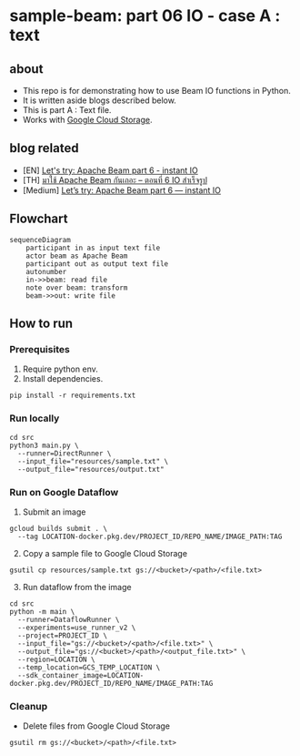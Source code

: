 # sample-beam: part 06 IO - case A : text

## about

- This repo is for demonstrating how to use Beam IO functions in Python.
- It is written aside blogs described below.
- This is part A : Text file.
- Works with [Google Cloud Storage](https://cloud.google.com/storage).

## blog related

- [EN] [Let's try: Apache Beam part 6 - instant IO](https://www.bluebirz.net/en/lets-try-apache-beam-part-6/)
- [TH] [มาใช้ Apache Beam กันเถอะ – ตอนที่ 6 IO สำเร็จรูป](https://www.bluebirz.net/th/lets-try-apache-beam-part-6-th/)
- [Medium] [Let’s try: Apache Beam part 6 — instant IO](https://medium.com/@bluebirz/lets-try-apache-beam-part-6-instant-io-fae7f79b1801)

## Flowchart

```mermaid
sequenceDiagram
    participant in as input text file
    actor beam as Apache Beam
    participant out as output text file
    autonumber
    in->>beam: read file
    note over beam: transform
    beam->>out: write file
```

## How to run

### Prerequisites

1. Require python env.
2. Install dependencies.

```shell
pip install -r requirements.txt
```

### Run locally

```shell
cd src
python3 main.py \
  --runner=DirectRunner \
  --input_file="resources/sample.txt" \
  --output_file="resources/output.txt"
```

### Run on Google Dataflow

1. Submit an image

```shell
gcloud builds submit . \
  --tag LOCATION-docker.pkg.dev/PROJECT_ID/REPO_NAME/IMAGE_PATH:TAG
```

2. Copy a sample file to Google Cloud Storage

```shell
gsutil cp resources/sample.txt gs://<bucket>/<path>/<file.txt>
```

3. Run dataflow from the image

```shell
cd src
python -m main \
  --runner=DataflowRunner \
  --experiments=use_runner_v2 \
  --project=PROJECT_ID \
  --input_file="gs://<bucket>/<path>/<file.txt>" \
  --output_file="gs://<bucket>/<path>/<output_file.txt>" \
  --region=LOCATION \
  --temp_location=GCS_TEMP_LOCATION \
  --sdk_container_image=LOCATION-docker.pkg.dev/PROJECT_ID/REPO_NAME/IMAGE_PATH:TAG
```

### Cleanup

- Delete files from Google Cloud Storage

```shell
gsutil rm gs://<bucket>/<path>/<file.txt>
```
